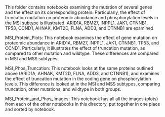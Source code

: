 This folder contains notebooks examining the mutation of several genes and the effect on its corresponding protein. Particularly, the effect of truncation mutation on proteomic abundance and phosphorylation levels in the MSI subtype is illustrated. ARID1A, RBM27, INPPL1, JAK1, CTNNB1, TP53, CCND1, AHNAK, KMT2D, FLNA, ADD3, and CTNNB1 are examined.

MSI_Protein_Plots: This notebook examines the effect of gene mutation on proteomic abundance in ARID1A, RBM27, INPPL1, JAK1, CTNNB1, TP53, and CCND1. Particularly, it illustrates the effect of truncation mutation, as compared to other mutation and wildtype. These differences are compared in MSI and MSS subtypes.

MSI_Phos_Truncation:
This notebook looks at the same proteins outlined above (ARID1A, AHNAK, KMT2D, FLNA, ADD3, and CTNNB1), and examines the effect of truncation mutation in the coding gene on phosphorylation levels. This difference is looked at in the MSI and MSS subtypes, comparing truncation, other mutations, and wildtype in both groups.

MSI_Protein_and_Phos_Images:
This notebook has all all the images (plots) from each of the other notebooks in this directory, put together in one place and sorted by notebook.
